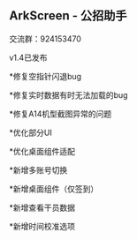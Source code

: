 ## ArkScreen - 公招助手

交流群：924153470

v1.4已发布

*修复空指针闪退bug

*修复实时数据有时无法加载的bug

*修复A14机型截图异常的问题

*优化部分UI

*优化桌面组件适配

*新增多账号切换

*新增桌面组件（仅签到）

*新增查看干员数据

*新增时间校准选项


